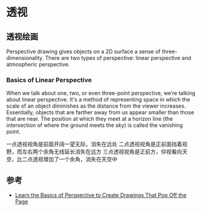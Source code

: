 # 透视

## 透视绘画

Perspective drawing gives objects on a 2D surface a sense of three-dimensionality. 
There are two types of perspective: linear perspective and atmospheric perspective.

### Basics of Linear Perspective

When we talk about one, two, or even three-point perspective, we’re talking about linear perspective. It's a method of representing space in which the scale of an object diminishes as the distance from the viewer increases. Essentially, objects that are farther away from us appear smaller than those that are near. The position at which they meet at a horizon line (the intersection of where the ground meets the sky) is called the vanishing point.

一点透视视角是前面开阔一望无际，消失在远处
二点透视视角是正前面挡着视野，而左右两个余角无线延长消失在远方
三点透视视角是正前方，仰视看向天空，比二点透视增加了一个余角，消失在天空中

## 参考
- [Learn the Basics of Perspective to Create Drawings That Pop Off the Page](https://mymodernmet.com/perspective-drawing/)
